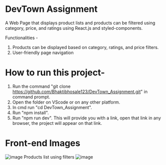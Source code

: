 # DevTown Assignment
A Web Page that displays product lists and products can be filtered using category, price, and ratings using React.js and styled-components.

Functionalities -
1. Products can be displayed based on category, ratings, and price filters.
2. User-friendly page navigation
# How to run this project-
1. Run the command "git clone https://github.com/Bhaktibhosale123/DevTown_Assignment.git" in command prompt.
2. Open the folder on VScode or on any other platform.
3. In cmd run "cd DevTown_Assignment".
4. Run "npm install".
5. Run "npm run dev".
   This will provide you with a link, open that link in any browser, the project will appear on that link.
# Front-end Images
   ![image](https://github.com/Bhaktibhosale123/DevTown_Assignment/assets/92632243/e2391aaa-b44d-47a0-9ea3-e69f0696ecb5)
Products list using filters
![image](https://github.com/Bhaktibhosale123/DevTown_Assignment/assets/92632243/968617ca-fe45-4e6a-80c1-7315c7eceacf)





